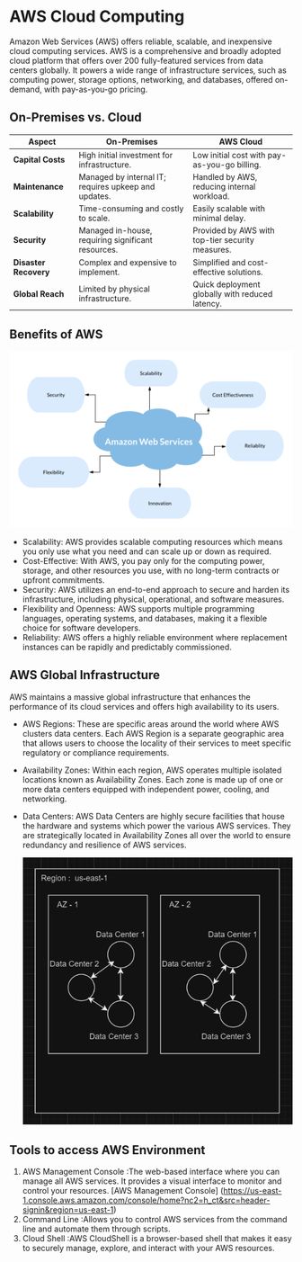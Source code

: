 # AWS Cloud Computing

Amazon Web Services (AWS) offers reliable, scalable, and inexpensive cloud computing services. AWS is a comprehensive and broadly adopted cloud platform that offers over 200 fully-featured services from data centers globally. 
It powers a wide range of infrastructure services, such as computing power, storage options, networking, and databases, offered on-demand, with pay-as-you-go pricing.

## On-Premises vs. Cloud
| Aspect                  | On-Premises                               | AWS Cloud                                  |
|-------------------------|-------------------------------------------|--------------------------------------------|
| **Capital Costs**       | High initial investment for infrastructure. | Low initial cost with pay-as-you-go billing. |
| **Maintenance**         | Managed by internal IT; requires upkeep and updates. | Handled by AWS, reducing internal workload. |
| **Scalability**         | Time-consuming and costly to scale.       | Easily scalable with minimal delay.        |
| **Security**            | Managed in-house, requiring significant resources. | Provided by AWS with top-tier security measures. |
| **Disaster Recovery**   | Complex and expensive to implement.       | Simplified and cost-effective solutions.   |
| **Global Reach**        | Limited by physical infrastructure.       | Quick deployment globally with reduced latency. |

## Benefits of AWS

<img src="images/AWS_Benefits.png" alt="AWS Benefits" width="600"/>

* Scalability: AWS provides scalable computing resources which means you only use what you need and can scale up or down as required.
* Cost-Effective: With AWS, you pay only for the computing power, storage, and other resources you use, with no long-term contracts or upfront commitments.
* Security: AWS utilizes an end-to-end approach to secure and harden its infrastructure, including physical, operational, and software measures.
* Flexibility and Openness: AWS supports multiple programming languages, operating systems, and databases, making it a flexible choice for software developers.
* Reliability: AWS offers a highly reliable environment where replacement instances can be rapidly and predictably commissioned.

## AWS Global Infrastructure
AWS maintains a massive global infrastructure that enhances the performance of its cloud services and offers high availability to its users.

* AWS Regions: These are specific areas around the world where AWS clusters data centers.
  Each AWS Region is a separate geographic area that allows users to choose the locality of their services to meet specific regulatory or compliance requirements.
* Availability Zones: Within each region, AWS operates multiple isolated locations known as Availability Zones.
  Each zone is made up of one or more data centers equipped with independent power, cooling, and networking.
* Data Centers: AWS Data Centers are highly secure facilities that house the hardware and systems which power the various AWS services.
  They are strategically located in Availability Zones all over the world to ensure redundancy and resilience of AWS services.

  ![Global Infrastructure](images/global_infra.png)
  
## Tools to access AWS Environment
1. AWS Management Console :The web-based interface where you can manage all AWS services. It provides a visual interface to monitor and control your resources.
   [AWS Management Console] (https://us-east-1.console.aws.amazon.com/console/home?nc2=h_ct&src=header-signin&region=us-east-1)
2. Command Line :Allows you to control AWS services from the command line and automate them through scripts.
3. Cloud Shell :AWS CloudShell is a browser-based shell that makes it easy to securely manage, explore, and interact with your AWS resources.
   
